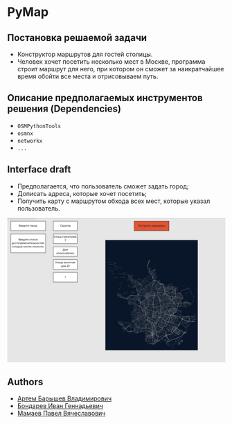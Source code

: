 # PyMap

## Постановка решаемой задачи
- Конструктор маршрутов для гостей столицы.
- Человек хочет посетить несколько мест в Москве, программа строит маршрут для него, при котором он сможет за наикратчайшее время обойти все места и отрисовываем путь.

## Описание предполагаемых инструментов решения (Dependencies)
- `OSMPythonTools`
- `osmnx`
- `networkx`
- `...`

## Interface draft
- Предполагается, что пользователь сможет задать город;
- Дописать адреса, которые хочет посетить;
- Получить карту с маршрутом обхода всех мест, которые указал пользователь.

![Здесь должна быть картинка](data/example_interface.png "Предполагаемый интерфейс")

## Authors
- [Артем Барышев Владимирович](https://github.com/arteeemik)
- [Бондарев Иван Геннадьевич](https://github.com/BondarevIvan)
- [Мамаев Павел Вячеславович](https://github.com/BinaryDancer)